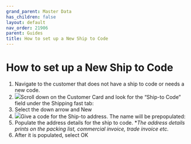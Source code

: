 ```yaml
---
grand_parent: Master Data
has_children: false
layout: default
nav_order: 21906
parent: Guides
title: How to set up a New Ship to Code
---
```


# How to set up a New Ship to Code

1. Navigate to the customer that does not have a ship to code or needs a new code.
2. ![](https://s3.amazonaws.com/cdn.freshdesk.com/data/helpdesk/attachments/production/8131426568/original/zLkNcuNp1GW2V98L73OTuRKFx79FBFoROA.png?1718787509)Scroll down on the Customer Card and look for the “Ship-to Code” field under the Shipping fast tab:
3. Select the down arrow and New
4. ![](https://s3.amazonaws.com/cdn.freshdesk.com/data/helpdesk/attachments/production/8131426569/original/4U4HO5qTTslWnjVaP9T0x0mTbD3ZcMSSHw.png?1718787509)Give a code for the Ship-to address. The name will be prepopulated:
5. Populate the address details for the ship to code. \**The address details prints on the packing list, commercial invoice, trade invoice etc.*
6. After it is populated, select OK